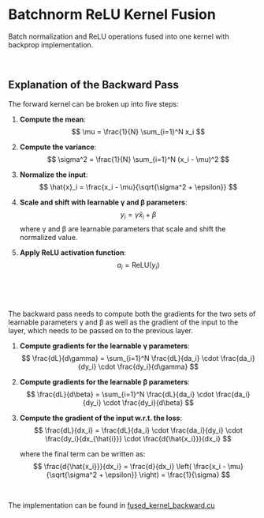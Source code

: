 # Batchnorm ReLU Kernel Fusion

Batch normalization and ReLU operations fused into one kernel with backprop implementation.

</br>

## Explanation of the Backward Pass

The forward kernel can be broken up into five steps:

1. **Compute the mean**:
   $$
   \mu = \frac{1}{N} \sum_{i=1}^N x_i
   $$

2. **Compute the variance**:
   $$
   \sigma^2 = \frac{1}{N} \sum_{i=1}^N (x_i - \mu)^2
   $$

3. **Normalize the input**:
   $$
   \hat{x}_i = \frac{x_i - \mu}{\sqrt{\sigma^2 + \epsilon}}
   $$


4. **Scale and shift with learnable γ and β parameters**:
   $$
   y_i = \gamma \hat{x}_i + \beta
   $$
   where γ and β are learnable parameters that scale and shift the normalized value.

5. **Apply ReLU activation function**:
    $$
    a_i = \text{ReLU}(y_i)
    $$

</br>
</br>
</br>

The backward pass needs to compute both the gradients for the two sets of learnable parameters γ and β as well as the gradient of the input to the layer, which needs to be passed on to the previous layer. 


1. **Compute gradients for the learnable γ parameters**:
    $$
    \frac{dL}{d\gamma} = \sum_{i=1}^N \frac{dL}{da_i} \cdot \frac{da_i}{dy_i} \cdot \frac{dy_i}{d\gamma}
    $$

2. **Compute gradients for the learnable β parameters**:
    $$
    \frac{dL}{d\beta} = \sum_{i=1}^N \frac{dL}{da_i} \cdot \frac{da_i}{dy_i} \cdot \frac{dy_i}{d\beta}
    $$


3. **Compute the gradient of the input w.r.t. the loss**:
    $$
    \frac{dL}{dx_i} = \frac{dL}{da_i} \cdot \frac{da_i}{dy_i} \cdot \frac{dy_i}{dx_{\hat{i}}} \cdot \frac{d{\hat{x_i}}}{dx_i}
    $$

   where the final term can be written as:
    $$
    \frac{d{\hat{x_i}}}{dx_i} = \frac{d}{dx_i} \left( \frac{x_i - \mu}{\sqrt{\sigma^2 + \epsilon}} \right) = \frac{1}{\sigma}
    $$


</br>

The implementation can be found in [fused_kernel_backward.cu](src/fused_kernel_backward.cu) 